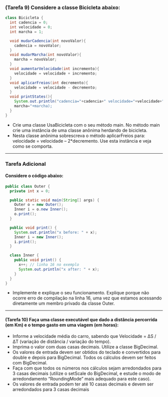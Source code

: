 ### (Tarefa 9) Considere a classe Bicicleta abaixo:

```java
class Bicicleta {
  int cadencia = 0;
  int velocidade = 0;
  int marcha = 1;

  void mudarCadencia(int novoValor){
    cadencia = novoValor;
  }
  void mudarMarcha(int novoValor){
    marcha = novoValor;
  }
  void aumentarVelocidade(int incremento){
    velocidade = velocidade + incremento;
  }
  void aplicarFreios(int decremento){
    velocidade = velocidade - decremento;
  }
  void printStates(){
    System.out.println("cadencia="+cadencia+" velocidade="+velocidade+"
    marcha="+marcha);
  }
}
```
- Crie uma classe UsaBicicleta com o seu método main. No método main crie uma instância de uma classe anônima herdando de bicicleta. 
- Nesta classe anônima sobrescreva o método
aplicarFreios para: velocidade = velocidade – 2*decremento. Use esta instância e veja como se comporta.

---

### Tarefa Adicional

#### Considere o código abaixo:

```java
public class Outer {
  private int x = 0;

  public static void main(String[] args) {
    Outer o = new Outer();
    Inner i = o.new Inner();
    o.print();
  }

  public void print() {
    System.out.println("x before: " + x);
    Inner i = new Inner();
    i.print();
  }

  class Inner {
    public void print() {
      x++; // linha 16 no exemplo
      System.out.println("x after: " + x);
    }
  }
}
```

- Implemente e explique o seu funcionamento. Explique porque não ocorre erro de compilação na linha 16, uma vez que estamos acessando diretamente um membro privado da classe Outer.

---

#### (Tarefa 10) Faça uma classe executável que dado a distância percorrida (em Km) e o tempo gasto em uma viagem (em horas):

- Informe a velocidade média do carro, sabendo que Velocidade = &Delta;S / &Delta;T (variação de distância / variação do tempo).
- Imprima o valor com duas casas decimais. Utilize a classe BigDecimal. 
- Os valores de entrada devem ser obtidos do teclado e convertidos para double e depois para BigDecimal. Todos os
cálculos devem ser feitos com BigDecimal. 
- Faça com que todos os números nos cálculos
sejam arredondados para 3 casas decimais (utilize o setScale do BigDecimal, e estude o modo de arredondamento “RoundingMode” mais adequado para este caso). 
- Os valores de entrada podem ter até 10 casas decimais e devem ser arredondados para 3 casas decimais